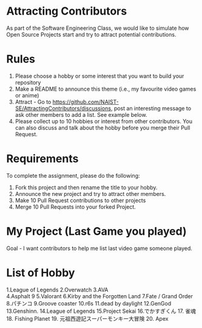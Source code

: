 # Attracting Contributors
As part of the Software Engineering Class, we would like to simulate how Open Source Projects start and try to attract potential contributions.

# Rules

1. Please choose a hobby or some interest that you want to build your repository
2. Make a README to announce this theme (i.e., my favourite video games or anime)
3. Attract - Go to https://github.com/NAIST-SE/AttractingContributors/discussions, post an interesting message to ask other members to add a list. See example below.
4. Please collect up to 10 hobbies or interest from other contributors. You can also discuss and talk about the hobby before you merge their Pull Request.

# Requirements
To complete the assignment, please do the following:
1. Fork this project and then rename the title to your hobby. 
2. Announce the new project and try to attract other members.
3. Make 10 Pull Request contributions to other projects
4. Merge 10 Pull Requests into your forked Project.

# My Project (Last Game  you played)
Goal - I want contributors to help me list last video game someone played. 



# List of Hobby
1.League of Legends
2.Overwatch
3.AVA  
4.Asphalt 9 
5.Valorant
6.Kirby and the Forgotten Land
7.Fate / Grand Order
8.パチンコ
9.Groove coaster
10.r6s
11.dead by daylight
12.GenGod
13.Genshinn.
14.League of Legends
15.Project Sekai
16.でかすぎくん
17. 雀魂
18. Fishing Planet 
19. 元祖西遊記スーパーモンキー大冒険
20. Apex
